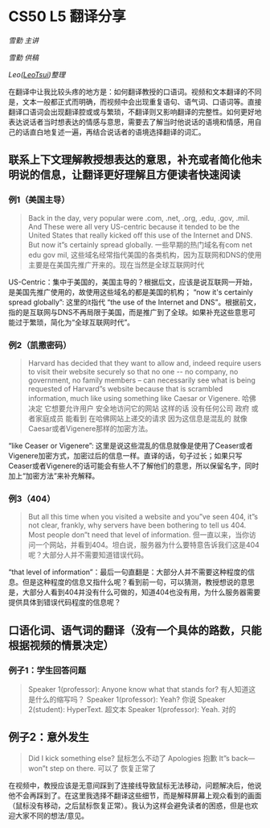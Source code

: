 # CS50 L5 翻译分享

_雪勤 主讲_

_雪勤 供稿_

_Leo([LeoTsui](https://www.github.com/LeoTsui))整理_

在翻译中让我比较头疼的地方是：如何翻译教授的口语词。视频和文本翻译的不同是，文本一般都正式而明确，而视频中会出现重复语句、语气词、口语词等。直接翻译口语词会出现翻译腔或或与繁琐，不翻译则又影响翻译的完整性。如何更好地表达说话者当时想表达的情感与意思，需要去了解当时他说话的语境和情感，用自己的话直白地复述一遍，再结合说话者的语境选择翻译的词汇。

## 联系上下文理解教授想表达的意思，补充或者简化他未明说的信息，让翻译更好理解且方便读者快速阅读

### 例1（美国主导）

> Back in the day, very popular were .com, .net, .org, .edu, .gov, .mil. And These were all very US-centric because it tended to be the United States that really kicked off this use of the Internet and DNS. But now it”s certainly spread globally.
> 一些早期的热门域名有com net edu gov mil, 这些域名经常指代美国的各类机构，因为互联网和DNS的使用主要是在美国先推广开来的。现在当然是全球互联网时代

US-Centric：集中于美国的，美国主导的？根据后文，应该是说互联网一开始，是美国先推广使用的，故使用这些域名的都是美国的机构；
“now it's certainly spread globally”: 这里的it指代 “the use of the Internet and DNS”。根据前文，指的是互联网与DNS不再局限于美国，而是推广到了全球。如果补充这些意思可能过于繁琐，简化为“全球互联网时代”。

### 例2（凯撒密码）

> Harvard has decided that they want to allow and, indeed require users to visit their website securely so that no one -- no company, no government, no family members – can necessarily see what is being requested of Harvard”s website because that is scrambled information, much like using something like Caesar or Vigenere. 
> 哈佛决定 它想要允许用户 安全地访问它的网站 这样的话 没有任何公司 政府 或者家庭成员 能看到 在哈佛网站上递交的请求 因为这信息是混乱的 就像Caesar或者Vigenere那样的加密方法。 

“like Ceaser or Vigenere”: 这里是说这些混乱的信息就像是使用了Ceaser或者Vigenere加密方式，加密过后的信息一样。直译的话，句子过长；如果只写Ceaser或者Vigenere的话可能会有些人不了解他们的意思，所以保留名字，同时加上“加密方法”来补充解释。

### 例3（404）

> But all this time when you visited a website and you”ve seen 404, it”s not clear, frankly, why servers have been bothering to tell us 404. Most people don”t need that level of information. 
> 但一直以来，当你访问一个网站，并看到404。坦白说，服务器为什么要特意告诉我们这是404呢？大部分人并不需要知道错误代码。

“that level of information”：最后一句直翻是：大部分人并不需要这种程度的信息。但是这种程度的信息又指什么呢？看到前一句，可以猜测，教授想说的意思是，大部分人看到404并没有什么可做的，知道404也没有用，为什么服务器需要提供具体到错误代码程度的信息呢？


## 口语化词、语气词的翻译（没有一个具体的路数，只能根据视频的情景决定）

### 例子1：学生回答问题

> Speaker 1(professor): Anyone know what that stands for? 有人知道这是什么的缩写吗？
> Speaker 1(professor): Yeah?  你说
> Speaker 2(student): HyperText. 超文本
> Speaker 1(professor): Yeah.  对的

## 例子2：意外发生

> Did I kick something else? 鼠标怎么不动了
> Apologies 抱歉
> It”s back—won”t step on there. 可以了 恢复正常了

在视频中，教授应该是无意间踩到了连接线导致鼠标无法移动，问题解决后，他说他不会再踩到了。在这里我选择不翻译这些细节，而是解释屏幕上观众看到的画面（鼠标没有移动，之后鼠标恢复正常）。我认为这样会避免读者的困惑，但是也欢迎大家不同的想法/意见。
